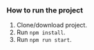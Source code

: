 ### How to run the project
1) Clone/download project.
1) Run ``` npm install ```.
4) Run ``` npm run start ```.
